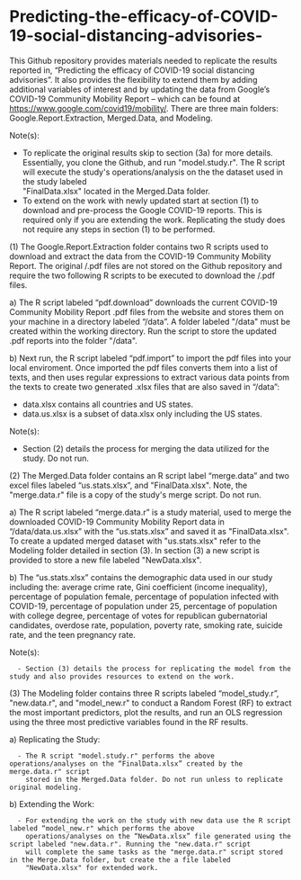 # Predicting-the-efficacy-of-COVID-19-social-distancing-advisories-

This Github repository provides materials needed to replicate the results reported in, “Predicting the efficacy of COVID-19 social distancing advisories”. It also provides the flexibility to extend them by adding additional variables of interest and by updating the data from Google’s COVID-19 Community Mobility Report – which can be found at https://www.google.com/covid19/mobility/. There are three main folders: Google.Report.Extraction, Merged.Data, and Modeling.

Note(s): 

   * To replicate the original results skip to section (3a) for more details. Essentially, you clone the Github, and run 
     "model.study.r". The R script will execute the study's operations/analysis on the the dataset used in the study labeled  
     "FinalData.xlsx" located in the Merged.Data folder. 
   * To extend on the work with newly updated start at section (1) to download and pre-process the Google COVID-19 reports. This is 
     required only if you are extending the work. Replicating the study does not require any steps in section (1) to be performed. 

(1) The Google.Report.Extraction folder contains two R scripts used to download and extract the data from the COVID-19 Community 
    Mobility Report. The original /.pdf files are not stored on the Github repository and require the two following R scripts to 
    be executed to download the /.pdf files.  

   a) The R script labeled “pdf.download” downloads the current COVID-19 Community Mobility Report .pdf files from the website and 
      stores them on your machine in a directory labeled “/data”. A folder labeled "/data" must be created within the working 
      directory. Run the script to store the updated .pdf reports into the folder "/data". 
      
   b) Next run, the R script labeled “pdf.import” to import the pdf files into your local enviroment. Once imported the pdf files
      converts them into a list of texts, and then uses regular expressions to extract various data points from the texts to create two 
      generated .xlsx files that are also saved in “/data”:  
       
   - data.xlsx contains all countries and US states. 
   - data.us.xlsx is a subset of data.xlsx only including the US states. 

Note(s): 

   - Section (2) details the process for merging the data utilized for the study. Do not run.  

(2) The Merged.Data folder contains an R script label “merge.data” and two excel files labeled “us.stats.xlsx”, and "FinalData.xlsx". 
    Note, the "merge.data.r" file is a copy of the study's merge script. Do not run.  
    
   a) The R script labeled “merge.data.r” is a study material, used to merge the downloaded COVID-19 Community Mobility Report data in       “/data/data.us.xlsx” with the “us.stats.xlsx” and saved it as "FinalData.xlsx". To create a updated merged dataset with 
      "us.stats.xlsx" refer to the Modeling folder detailed in section (3). In section (3) a new script is provided to store a new file 
      labeled "NewData.xlsx". 
   
   b) The “us.stats.xlsx” contains the demographic data used in our study including the: average crime rate, Gini coefficient (income 
      inequality), percentage of population female, percentage of population infected with COVID-19, percentage of population under 25, 
      percentage of population with college degree, percentage of votes for republican gubernatorial candidates, overdose rate, 
      population, poverty rate, smoking rate, suicide rate, and the teen pregnancy rate. 

Note(s): 

      - Section (3) details the process for replicating the model from the study and also provides resources to extend on the work.   

 (3) The Modeling folder contains three R scripts labeled “model_study.r”, "new.data.r", and "model_new.r" to conduct a Random 
     Forest (RF) to extract the most important predictors, plot the results, and run an OLS regression using the three most
     predictive variables found in the RF results. 
      
   a) Replicating the Study:
   
      - The R script "model.study.r" performs the above operations/analyses on the “FinalData.xlsx” created by the merge.data.r" script 
        stored in the Merged.Data folder. Do not run unless to replicate original modeling. 
     
   b) Extending the Work:
   
      - For extending the work on the study with new data use the R script labeled “model_new.r" which performs the above 
        operations/analyses on the “NewData.xlsx” file generated using the script labeled "new.data.r". Running the "new.data.r" script 
        will complete the same tasks as the "merge.data.r" script stored in the Merge.Data folder, but create the a file labeled 
        "NewData.xlsx" for extended work.


